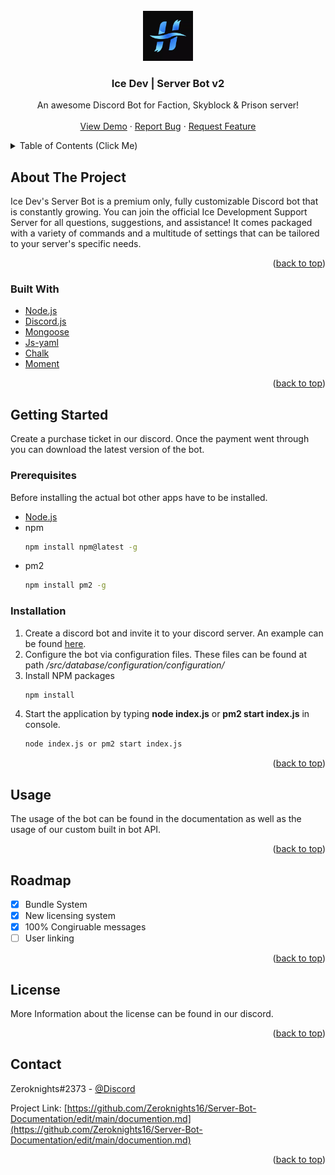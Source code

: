 <div id="top"></div>



<!-- PROJECT LOGO -->
<br />
<div align="center">
  <a href="https://github.com/othneildrew/Best-README-Template">
    <img src="images/e9290f3ece1ec3239eb2c32b74675a25.webp" alt="Logo" width="80" height="80">
  </a>

  <h3 align="center">Ice Dev | Server Bot v2</h3>

  <p align="center">
    An awesome Discord Bot for Faction, Skyblock & Prison server!
    <br />
    <a href="https://discord.gg/tsG2ZJW9"></strong></a>
    <br />
    <a href="https://discord.gg/tsG2ZJW9">View Demo</a>
    ·
    <a href="https://discord.gg/tsG2ZJW9">Report Bug</a>
    ·
    <a href="https://discord.gg/tsG2ZJW9">Request Feature</a>
  </p>
</div>



<!-- TABLE OF CONTENTS -->
<details>
  <summary>Table of Contents (Click Me)</summary>
  <ol>
    <li>
      <a href="#about-the-project">About The Project</a>
      <ul>
        <li><a href="#built-with">Built With</a></li>
      </ul>
    </li>
    <li>
      <a href="#getting-started">Getting Started</a>
      <ul>
        <li><a href="#prerequisites">Prerequisites</a></li>
        <li><a href="#installation">Installation</a></li>
      </ul>
    </li>
    <li><a href="#usage">Usage</a></li>
    <li><a href="#roadmap">Roadmap</a></li>
    <li><a href="#contributing">Contributing</a></li>
    <li><a href="#license">License</a></li>
    <li><a href="#contact">Contact</a></li>
    <li><a href="#acknowledgments">Acknowledgments</a></li>
  </ol>
</details>



<!-- ABOUT THE PROJECT -->
## About The Project

Ice Dev's Server Bot is a premium only, fully customizable Discord bot that is constantly growing. You can join the official Ice Development Support Server for all questions, suggestions, and assistance! It comes packaged with a variety of commands and a multitude of settings that can be tailored to your server's specific needs.

<p align="right">(<a href="#top">back to top</a>)</p>



### Built With

* [Node.js](https://nodejs.org/en/about/)
* [Discord.js](https://discord.js.org/#/)
* [Mongoose](https://mongoosejs.com/)
* [Js-yaml](https://www.npmjs.com/package/js-yaml)
* [Chalk](https://www.npmjs.com/package/chalk)
* [Moment](https://www.npmjs.com/package/moment)

<p align="right">(<a href="#top">back to top</a>)</p>



<!-- GETTING STARTED -->
## Getting Started

Create a purchase ticket in our discord. Once the payment went through you can download the latest version of the bot.

### Prerequisites

Before installing the actual bot other apps have to be installed.
* [Node.js](https://nodejs.org/en/download/)
* npm
  ```sh
  npm install npm@latest -g
  ```
* pm2
  ```sh
  npm install pm2 -g
  ```

### Installation

1. Create a discord bot and invite it to your discord server. An example can be found [here](https://www.youtube.com/watch?v=JMmUW4d3Noc&t=302s).
2. Configure the bot via configuration files. These files can be found at path _/src/database/configuration/configuration/_
3. Install NPM packages
   ```sh
   npm install
   ```
4. Start the application by typing **node index.js** or **pm2 start index.js** in console.
   ```sh
   node index.js or pm2 start index.js
   ```

<p align="right">(<a href="#top">back to top</a>)</p>



<!-- USAGE EXAMPLES -->
## Usage

The usage of the bot can be found in the documentation as well as the usage of our custom built in bot API. 

<p align="right">(<a href="#top">back to top</a>)</p>



<!-- ROADMAP -->
## Roadmap

- [x] Bundle System
- [x] New licensing system
- [x] 100% Congiruable messages
- [ ] User linking

<p align="right">(<a href="#top">back to top</a>)</p>



<!-- LICENSE -->
## License

More Information about the license can be found in our discord.

<p align="right">(<a href="#top">back to top</a>)</p>



<!-- CONTACT -->
## Contact

Zeroknights#2373 - [@Discord]()

Project Link: [https://github.com/Zeroknights16/Server-Bot-Documentation/edit/main/documention.md](https://github.com/Zeroknights16/Server-Bot-Documentation/edit/main/documention.md)

<p align="right">(<a href="#top">back to top</a>)</p>
